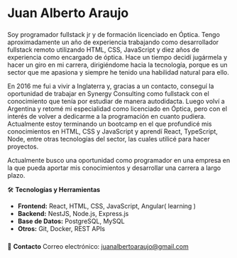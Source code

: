 # Juan Alberto Araujo
###
Soy programador fullstack jr y de formación licenciado en Óptica. Tengo aproximadamente un año de experiencia trabajando como desarrollador fullstack remoto utilizando HTML, CSS, JavaScript y diez años de experiencia como encargado de óptica. Hace un tiempo decidí jugármela y hacer un giro en mi carrera, dirigiéndome hacia la tecnología, porque es un sector que me apasiona y siempre he tenido una habilidad natural para ello.

En 2016 me fui a vivir a Inglaterra y, gracias a un contacto, conseguí la oportunidad de trabajar en Synergy Consulting como fullstack con el conocimiento que tenía por estudiar de manera autodidacta. Luego volví a Argentina y retomé mi especialidad como licenciado en Óptica, pero con el interés de volver a dedicarme a la programación en cuanto pudiera. Actualmente estoy terminando un bootcamp en el que profundicé mis conocimientos en HTML, CSS y JavaScript y aprendí React, TypeScript, Node, entre otras tecnologías del sector, las cuales utilicé para hacer proyectos.

Actualmente busco una oportunidad como programador en una empresa en la que pueda aportar mis conocimientos y desarrollar una carrera a largo plazo.




🛠️ **Tecnologías y Herramientas**
- **Frontend:** React, HTML, CSS, JavaScript, Angular( learning )
- **Backend:** NestJS, Node.js, Express.js
- **Base de Datos:** PostgreSQL, MySQL
- **Otros:** Git, Docker, REST APIs

###
📧 **Contacto**
Correo electrónico: juanalbertoaraujo@gmail.com
